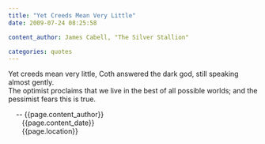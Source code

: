 ```yaml
---
title: "Yet Creeds Mean Very Little"
date: 2009-07-24 08:25:58

content_author: James Cabell, "The Silver Stallion"

categories: quotes
---
```


Yet creeds mean very little, Coth answered the dark god, still speaking
almost gently.  
The optimist proclaims that we live in the best of all possible worlds;
and the pessimist fears this is true.

<span class="post-meta">
&nbsp;&nbsp;&nbsp;&nbsp;-- {{page.content_author}} <br>
&nbsp;&nbsp;&nbsp;&nbsp;&nbsp;&nbsp;&nbsp;{{page.content_date}} <br>
&nbsp;&nbsp;&nbsp;&nbsp;&nbsp;&nbsp;&nbsp;{{page.location}}
</span>
